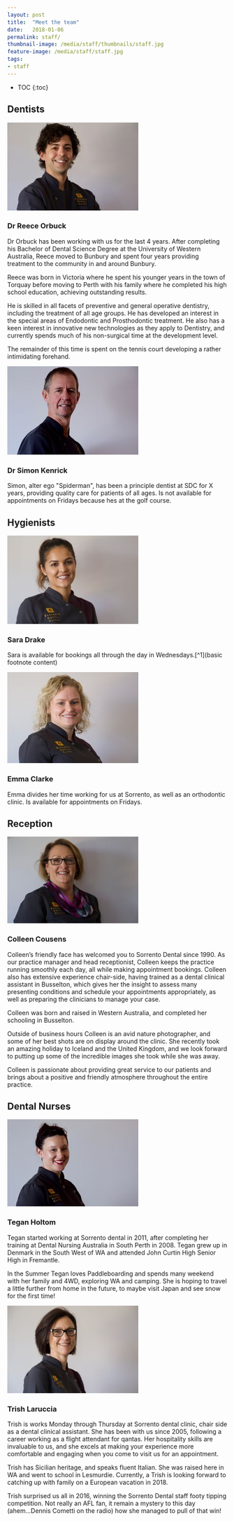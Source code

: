 ```yaml
---
layout: post
title:  "Meet the team"
date:   2018-01-06
permalink: staff/
thumbnail-image: /media/staff/thumbnails/staff.jpg
feature-image: /media/staff/staff.jpg
tags: 
- staff
---
```


* TOC
{:toc}

## Dentists

![reece thumbnail](/media/staff/thumbnails/reece.jpg)
### Dr Reece Orbuck
Dr Orbuck has been working with us for the last 4 years. After completing his Bachelor of Dental Science Degree at the University of Western Australia, Reece moved to Bunbury and spent four years providing treatment to the community in and around Bunbury. 

Reece was born in Victoria where he spent his younger years in the town of Torquay before moving to Perth with his family where he completed his high school education, achieving outstanding results. 

He is skilled in all facets of preventive and general operative dentistry, including the treatment of all age groups. He has developed an interest in the special areas of Endodontic and Prosthodontic treatment. He also has a keen interest in innovative new technologies as they apply to Dentistry, and currently spends much of his non-surgical time at the development level. 

The remainder of this time is spent on the tennis court developing a rather intimidating forehand.



![simon thumbnail](/media/staff/thumbnails/simon.jpg)
### Dr Simon Kenrick
Simon, alter ego "Spiderman", has been a principle dentist at SDC for X years, providing quality care for patients of all ages. Is not available for appointments on Fridays because hes at the golf course. 




## Hygienists

![sara thumbnail](/media/staff/thumbnails/sara.jpg)
### Sara Drake
Sara is available for bookings all through the day in Wednesdays.[^1](basic footnote content)

![emma thumbnail](/media/staff/thumbnails/emma.jpg)
### Emma Clarke
Emma divides her time working for us at Sorrento, as well as an orthodontic clinic. Is available for appointments on Fridays.



## Reception

![colleen thumbnail](/media/staff/thumbnails/colleen.jpg)
### Colleen Cousens
Colleen’s friendly face has welcomed you to Sorrento Dental since 1990. As our practice manager and head receptionist, Colleen keeps the practice running smoothly each day, all while making appointment bookings. Colleen also has extensive experience chair-side, having trained as a dental clinical assistant in Busselton, which gives her the insight to assess many presenting conditions and schedule your appointments appropriately, as well as preparing the clinicians to manage your case. 

Colleen was born and raised in Western Australia, and completed her schooling in Busselton. 

Outside of business hours Colleen is an avid nature photographer, and some of her best shots are on display around the clinic. She recently took an amazing holiday to Iceland and the United Kingdom, and we look forward to putting up some of the incredible images she took while she was away.

Colleen is passionate about providing great service to our patients and brings about a positive and friendly atmosphere throughout the entire practice.




## Dental Nurses

![tegan thumbnail](/media/staff/thumbnails/tegan.jpg)
### Tegan Holtom
Tegan started working at Sorrento dental in 2011, after completing her training at Dental Nursing Australia in South Perth in 2008. Tegan grew up in Denmark in the South West of WA and attended John Curtin High Senior High in Fremantle.

In the Summer Tegan loves Paddleboarding and spends many weekend with her family and 4WD, exploring WA and camping. She is hoping to travel a little further from home in the future, to maybe visit Japan and see snow for the first time!


![trish thumbnail](/media/staff/thumbnails/trish.jpg)
### Trish Laruccia
Trish is works Monday through Thursday at Sorrento dental clinic, chair side as a dental clinical assistant. She has been with us since 2005, following a career working as a flight attendant for qantas. Her hospitality skills are invaluable to us, and she excels at making your experience more comfortable and engaging when you come to visit us for an appointment.

Trish has Sicilian heritage, and speaks fluent Italian. She was raised here in WA and went to school in Lesmurdie. Currently, a Trish is looking forward to catching up with family on a European vacation in 2018.

Trish surprised us all in 2016, winning the Sorrento Dental staff footy tipping competition. Not really an AFL fan, it remain a mystery to this day (ahem...Dennis Cometti on the radio) how she managed to pull of that win! 
